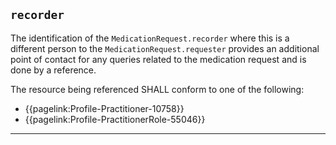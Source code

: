 ## `recorder`

The identification of the `MedicationRequest.recorder` where this is a different person to the `MedicationRequest.requester` provides an additional point of contact for any queries related to the medication request and is done by a reference. 

The resource being referenced SHALL conform to one of the following:
- {{pagelink:Profile-Practitioner-10758}}
- {{pagelink:Profile-PractitionerRole-55046}}

---
